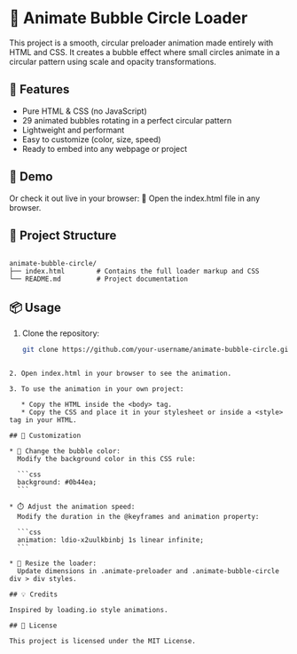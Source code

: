 

# 🔵 Animate Bubble Circle Loader

This project is a smooth, circular preloader animation made entirely with HTML and CSS. It creates a bubble effect where small circles animate in a circular pattern using scale and opacity transformations.

## 🎯 Features

- Pure HTML & CSS (no JavaScript)
- 29 animated bubbles rotating in a perfect circular pattern
- Lightweight and performant
- Easy to customize (color, size, speed)
- Ready to embed into any webpage or project

## 🚀 Demo



Or check it out live in your browser:
📂 Open the index.html file in any browser.

## 📂 Project Structure

```

animate-bubble-circle/
├── index.html        # Contains the full loader markup and CSS
└── README.md         # Project documentation

````

## 📦 Usage

1. Clone the repository:
   ```bash
   git clone https://github.com/your-username/animate-bubble-circle.git
````

2. Open index.html in your browser to see the animation.

3. To use the animation in your own project:

   * Copy the HTML inside the <body> tag.
   * Copy the CSS and place it in your stylesheet or inside a <style> tag in your HTML.

## 🎨 Customization

* 💠 Change the bubble color:
  Modify the background color in this CSS rule:

  ```css
  background: #0b44ea;
  ```

* ⏱️ Adjust the animation speed:
  Modify the duration in the @keyframes and animation property:

  ```css
  animation: ldio-x2uulkbinbj 1s linear infinite;
  ```

* 📏 Resize the loader:
  Update dimensions in .animate-preloader and .animate-bubble-circle div > div styles.

## 💡 Credits

Inspired by loading.io style animations.

## 📄 License

This project is licensed under the MIT License.


